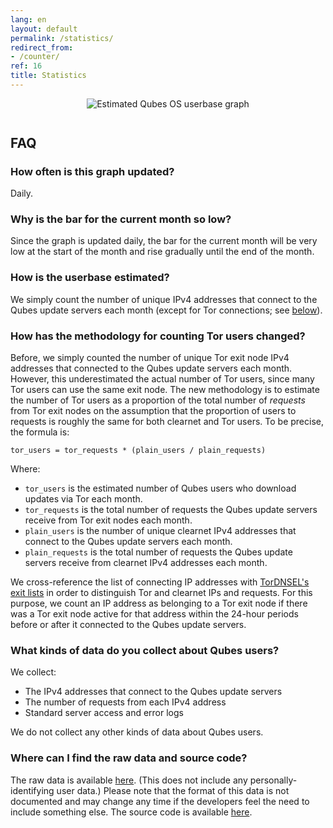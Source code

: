 ```yaml
---
lang: en
layout: default
permalink: /statistics/
redirect_from:
- /counter/
ref: 16
title: Statistics
---
```


<div style="text-align: center; margin-bottom: 3em;">
  <img src="https://tools.qubes-os.org/counter/stats.png" alt="Estimated Qubes OS userbase graph"/>
</div>

FAQ
---

### How often is this graph updated?

Daily.

### Why is the bar for the current month so low?

Since the graph is updated daily, the bar for the current month will be very low at the start of the month and rise gradually until the end of the month.

### How is the userbase estimated?

We simply count the number of unique IPv4 addresses that connect to the Qubes update servers each month (except for Tor connections; see [below][tor-methodology]).

### How has the methodology for counting Tor users changed?

Before, we simply counted the number of unique Tor exit node IPv4 addresses that connected to the Qubes update servers each month.
However, this underestimated the actual number of Tor users, since many Tor users can use the same exit node.
The new methodology is to estimate the number of Tor users as a proportion of the total number of *requests* from Tor exit nodes on the assumption that the proportion of users to requests is roughly the same for both clearnet and Tor users.
To be precise, the formula is:

```
tor_users = tor_requests * (plain_users / plain_requests)
```

Where:
 - `tor_users` is the estimated number of Qubes users who download updates via Tor each month.
 - `tor_requests` is the total number of requests the Qubes update servers receive from Tor exit nodes each month.
 - `plain_users` is the number of unique clearnet IPv4 addresses that connect to the Qubes update servers each month.
 - `plain_requests` is the total number of requests the Qubes update servers receive from clearnet IPv4 addresses each month.

We cross-reference the list of connecting IP addresses with [TorDNSEL's exit lists] in order to distinguish Tor and clearnet IPs and requests.
For this purpose, we count an IP address as belonging to a Tor exit node if there was a Tor exit node active for that address within the 24-hour periods before or after it connected to the Qubes update servers.

### What kinds of data do you collect about Qubes users?

We collect:

 - The IPv4 addresses that connect to the Qubes update servers
 - The number of requests from each IPv4 address
 - Standard server access and error logs

We do not collect any other kinds of data about Qubes users.

### Where can I find the raw data and source code?

The raw data is available [here][raw-data].
(This does not include any personally-identifying user data.)
Please note that the format of this data is not documented and may change any time if the developers feel the need to include something else.
The source code is available [here][source-code].


[tor-methodology]: #how-has-the-methodology-for-counting-tor-users-changed
[TorDNSEL's exit lists]: https://metrics.torproject.org/collector.html#type-tordnsel
[raw-data]: https://tools.qubes-os.org/counter/stats.json
[source-code]: https://github.com/woju/qubes-stats
